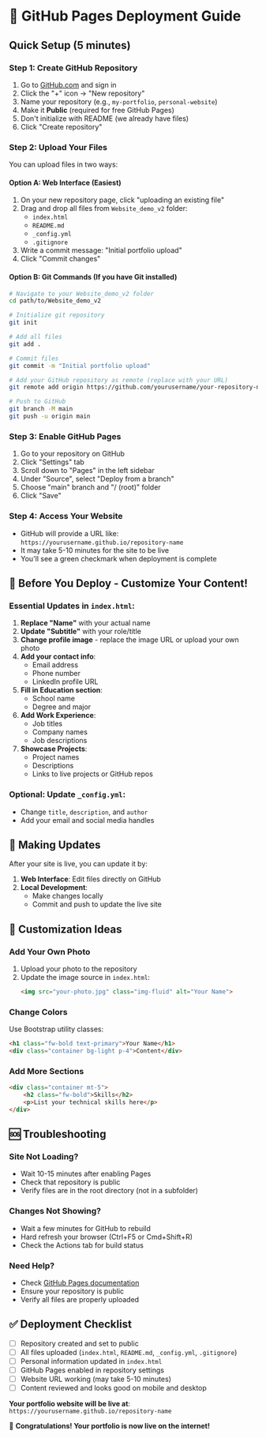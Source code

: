 # 🚀 GitHub Pages Deployment Guide

## Quick Setup (5 minutes)

### Step 1: Create GitHub Repository
1. Go to [GitHub.com](https://github.com) and sign in
2. Click the "+" icon → "New repository"
3. Name your repository (e.g., `my-portfolio`, `personal-website`)
4. Make it **Public** (required for free GitHub Pages)
5. Don't initialize with README (we already have files)
6. Click "Create repository"

### Step 2: Upload Your Files
You can upload files in two ways:

#### Option A: Web Interface (Easiest)
1. On your new repository page, click "uploading an existing file"
2. Drag and drop all files from `Website_demo_v2` folder:
   - `index.html`
   - `README.md`
   - `_config.yml`
   - `.gitignore`
3. Write a commit message: "Initial portfolio upload"
4. Click "Commit changes"

#### Option B: Git Commands (If you have Git installed)
```bash
# Navigate to your Website_demo_v2 folder
cd path/to/Website_demo_v2

# Initialize git repository
git init

# Add all files
git add .

# Commit files
git commit -m "Initial portfolio upload"

# Add your GitHub repository as remote (replace with your URL)
git remote add origin https://github.com/yourusername/your-repository-name.git

# Push to GitHub
git branch -M main
git push -u origin main
```

### Step 3: Enable GitHub Pages
1. Go to your repository on GitHub
2. Click "Settings" tab
3. Scroll down to "Pages" in the left sidebar
4. Under "Source", select "Deploy from a branch"
5. Choose "main" branch and "/ (root)" folder
6. Click "Save"

### Step 4: Access Your Website
- GitHub will provide a URL like: `https://yourusername.github.io/repository-name`
- It may take 5-10 minutes for the site to be live
- You'll see a green checkmark when deployment is complete

## 📝 Before You Deploy - Customize Your Content!

### Essential Updates in `index.html`:
1. **Replace "Name"** with your actual name
2. **Update "Subtitle"** with your role/title
3. **Change profile image** - replace the image URL or upload your own photo
4. **Add your contact info**:
   - Email address
   - Phone number
   - LinkedIn profile URL
5. **Fill in Education section**:
   - School name
   - Degree and major
6. **Add Work Experience**:
   - Job titles
   - Company names
   - Job descriptions
7. **Showcase Projects**:
   - Project names
   - Descriptions
   - Links to live projects or GitHub repos

### Optional: Update `_config.yml`:
- Change `title`, `description`, and `author`
- Add your email and social media handles

## 🔧 Making Updates

After your site is live, you can update it by:

1. **Web Interface**: Edit files directly on GitHub
2. **Local Development**: 
   - Make changes locally
   - Commit and push to update the live site

## 🎨 Customization Ideas

### Add Your Own Photo
1. Upload your photo to the repository
2. Update the image source in `index.html`:
   ```html
   <img src="your-photo.jpg" class="img-fluid" alt="Your Name">
   ```

### Change Colors
Use Bootstrap utility classes:
```html
<h1 class="fw-bold text-primary">Your Name</h1>
<div class="container bg-light p-4">Content</div>
```

### Add More Sections
```html
<div class="container mt-5">
    <h2 class="fw-bold">Skills</h2>
    <p>List your technical skills here</p>
</div>
```

## 🆘 Troubleshooting

### Site Not Loading?
- Wait 10-15 minutes after enabling Pages
- Check that repository is public
- Verify files are in the root directory (not in a subfolder)

### Changes Not Showing?
- Wait a few minutes for GitHub to rebuild
- Hard refresh your browser (Ctrl+F5 or Cmd+Shift+R)
- Check the Actions tab for build status

### Need Help?
- Check [GitHub Pages documentation](https://docs.github.com/en/pages)
- Ensure your repository is public
- Verify all files are properly uploaded

## ✅ Deployment Checklist

- [ ] Repository created and set to public
- [ ] All files uploaded (`index.html`, `README.md`, `_config.yml`, `.gitignore`)
- [ ] Personal information updated in `index.html`
- [ ] GitHub Pages enabled in repository settings
- [ ] Website URL working (may take 5-10 minutes)
- [ ] Content reviewed and looks good on mobile and desktop

**Your portfolio website will be live at**: `https://yourusername.github.io/repository-name`

🎉 **Congratulations! Your portfolio is now live on the internet!**